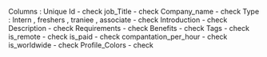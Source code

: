 Columns :
Unique Id - check 
job_Title - check 
Company_name - check
Type : Intern , freshers , traniee , associate - check
Introduction - check
Description - check
Requirements - check
Benefits - check
Tags - check
is_remote - check
is_paid     - check
compantation_per_hour - check
is_worldwide - check
Profile_Colors - check
